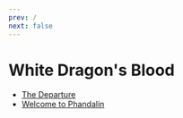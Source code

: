 ```yaml
---
prev: /
next: false
---
```


# White Dragon's Blood

- [The Departure](the-departure)
- [Welcome to Phandalin](welcome-to-phandalin)

